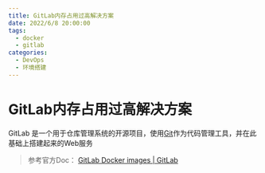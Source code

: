 ```yaml
---
title: GitLab内存占用过高解决方案
date: 2022/6/8 20:00:00
tags: 
  - docker
  - gitlab
categories: 
  - DevOps
  - 环境搭建
---
```

# GitLab内存占用过高解决方案

GitLab 是一个用于仓库管理系统的开源项目，使用[Git](https://baike.baidu.com/item/Git)作为代码管理工具，并在此基础上搭建起来的Web服务 

> 参考官方Doc：  [GitLab Docker images | GitLab](https://docs.gitlab.com/ee/install/docker.html) 

